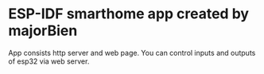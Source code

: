 ESP-IDF smarthome app
created by majorBien
====================
App consists http server and web page. You can control inputs and outputs of esp32 via web server.
